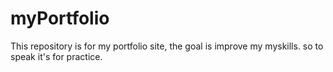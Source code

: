 # myPortfolio
This repository is for my portfolio site, the goal is improve my myskills. so to speak it's for practice.
